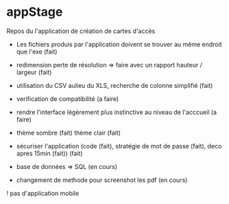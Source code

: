 # appStage 

Repos du l'application de création de cartes d'accès   

- Les fichiers produis par l'application doivent se trouver au même endroit que l'exe (fait)

- redimension perte de résolution => faire avec un rapport hauteur / largeur (fait)

- utilisation du CSV aulieu du XLS, recherche de colonne simplifié (fait)

- verification de compatibilité (a faire) 

- rendre l'interface légèrement plus instinctive au niveau de l'acccueil (a faire)

- thème sombre (fait) thème clair (fait)

- sécuriser l'application (code (fait), stratégie de mot de passe (fait), deco apres 15min (fait)) (fait)

- base de données => SQL (en cours)

- changement de methode pour screenshot les pdf (en cours)

! pas d'application mobile
